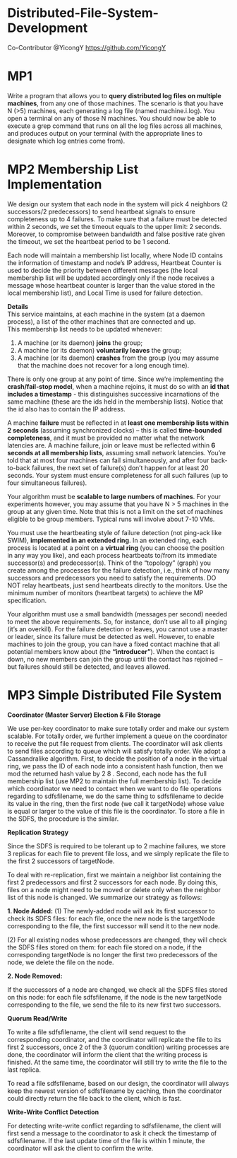 # Distributed-File-System-Development
Co-Contributor @YicongY https://github.com/YicongY
# MP1
Write a program that allows you to **query distributed log files on multiple machines**, from any one of those machines. The scenario is that you have N (>5) machines, each generating a log file (named machine.i.log). You open a terminal on any of those N machines. You should now be able to execute a grep command that runs on all the log files across all machines, and produces
output on your terminal (with the appropriate lines to designate which log entries come from).

# MP2 Membership List Implementation  
We design our system that each node in the system will pick 4 neighbors (2 successors/2 predecessors) to send heartbeat signals to ensure  completeness up to 4 failures. To make sure that a failure must be detected within 2 seconds, we set the timeout equals to the upper   limit: 2 seconds. Moreover, to compromise between bandwidth and false positive rate given the timeout, we set the heartbeat period to be 1 second.

Each node will maintain a membership list locally, where Node ID contains the information of timestamp and node’s IP address, Heartbeat   Counter is used to decide the priority between different messages (the local membership list will be updated accordingly only if the node receives a message whose heartbeat counter is larger than the value stored in the local membership list), and Local Time is used for   failure detection.  

**Details**  
This service maintains, at each machine in the system (at a daemon process), a list of the other machines that are connected and up.  
This membership list needs to be updated whenever:  
1. A machine (or its daemon) **joins** the group;  
2. A machine (or its daemon) **voluntarily leaves** the group;  
3. A machine (or its daemon) **crashes** from the group (you may assume that the machine does not recover for a long enough time).    
  
There is only one group at any point of time. Since we’re implementing the **crash/fail-stop model**, when a machine rejoins, it must do so   with an **id that includes a timestamp** - this distinguishes successive incarnations of the same machine (these are the ids held in the   membership lists). Notice that the id also has to contain the IP address.    

A machine **failure** must be reflected in at **least one membership lists within 2 seconds** (assuming synchronized clocks) – this is called **time-bounded completeness**, and it must be provided no matter what the network latencies are. A machine failure, join or leave must be reflected within **6 seconds at all membership lists**, assuming small network latencies. You’re told that at most four machines can fail simultaneously, and after four back-to-back failures, the next set of failure(s) don’t happen for at least 20 seconds. Your system must ensure completeness for all such failures (up to four simultaneous failures).      
  
Your algorithm must be **scalable to large numbers of machines**. For your experiments however, you may assume that you have N > 5 machines in the group at any given time. Note that this is not a limit on the set of machines eligible to be group members. Typical runs will involve about 7-10 VMs.    
  
You must use the heartbeating style of failure detection (not ping-ack like SWIM), **implemented in an extended ring**. In an extended ring, each process is located at a point on a **virtual ring** (you can choose the position in any way you like), and each process heartbeats to/from its immediate successor(s) and predecessor(s). Think of the “topology” (graph) you create among the processes for the failure detection, i.e., think of how many successors and predecessors you need to satisfy the requirements. DO NOT relay heartbeats, just send heartbeats directly to the monitors. Use the minimum number of monitors (heartbeat targets) to achieve the MP specification. 
   
Your algorithm must use a small bandwidth (messages per second) needed to meet the above requirements. So, for instance, don’t use all to  all pinging (it’s an overkill). For the failure detection or leaves, you cannot use a master or leader, since its failure must be detected as well. However, to enable machines to join the group, you can have a fixed contact machine that all potential members know about (the **“introducer”**). When the contact is down, no new members can join the group until the contact has rejoined – but failures should still be detected, and leaves allowed.  

# MP3 Simple Distributed File System
**Coordinator (Master Server) Election & File Storage**  
  
We use per-key coordinator to make sure totally order and make our system scalable. For totally order, we further implement a queue on the coordinator to receive the put file request from clients. The coordinator will ask clients to send files according to queue which will satisfy totally order. We adopt a Cassandralike algorithm. First, to decide the position of a node in the virtual ring, we pass the ID of each node into a consistent hash function, then we mod the returned hash value by 2 8 . Second, each node has the full membership list (use MP2 to maintain the full membership list). To decide which coordinator we need to contact when we want to do file operations regarding to sdfsfilename, we do the same thing to sdfsfilename to decide its value in the ring, then the first node (we call it targetNode) whose value is equal or larger to the value of this file is the coordinator. To store a file in the SDFS, the procedure is the similar.  
  
**Replication Strategy**

Since the SDFS is required to be tolerant up to 2 machine failures, we store 3 replicas for each file to prevent file loss, and we simply replicate the file to the first 2 successors of targetNode.  
  
To deal with re-replication, first we maintain a neighbor list containing the first 2 predecessors and first 2 successors for each node. By doing this, files on a node might need to be moved or delete only when the neighbor list of this node is changed. We summarize our strategy as follows:

**1. Node Added:**
(1) The newly-added node will ask its first successor to check its SDFS files: for each file, once the new node is the targetNode corresponding to the file, the first successor will send it to the new node.  
  
(2) For all existing nodes whose predecessors are changed, they will check the SDFS files stored on them: for each file stored on a node, if the corresponding targetNode is no longer the first two predecessors of the node, we delete the file on the node.  
  
**2. Node Removed:**
  
If the successors of a node are changed, we check all the SDFS files stored on this node: for each file sdfsfilename, if the node is the new targetNode corresponding to the file, we send the file to its new first two successors.  

**Quorum Read/Write**
  
To write a file sdfsfilename, the client will send request to the corresponding coordinator, and the coordinator will replicate the file to its first 2 successors, once 2 of the 3 (quorum condition) writing processes are done, the coordinator will inform the client that the writing process is finished. At the same time, the coordinator will still try to write the file to the last replica.
  
To read a file sdfsfilename, based on our design, the coordinator will always keep the newest version of sdfsfilename by caching, then the coordinator could directly return the file back to the client, which is fast.

**Write-Write Conflict Detection**

For detecting write-write conflict regarding to sdfsfilename, the client will first send a message to the coordinator to ask it check the timestamp of sdfsfilename. If the last update time of the file is within 1 minute, the coordinator will ask the client to confirm the write.


